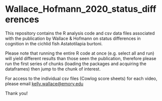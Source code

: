 # Wallace_Hofmann_2020_status_differences

This repository contains the R analysis code and csv data files associated with the publication by Wallace & Hofmann on status differences in cognition in the cichlid fish Astatotilapia burtoni. 

Please note that running the entire R code at once (e.g. select all and run) will yield different results than those seen the publication, therefore please run the first series of chunks (loading the packages and acquiring the dataframes) then jump to the chunk of interest.

For access to the individual csv files (Cowlog score sheets) for each video, please email kelly.wallace@emory.edu

Thank you!
